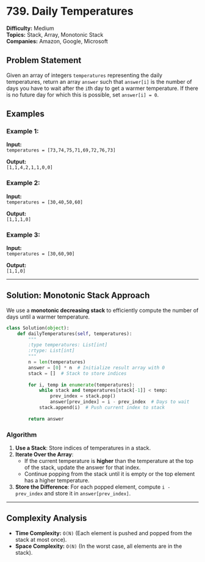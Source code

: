 # 739. Daily Temperatures

**Difficulty:** Medium  
**Topics:** Stack, Array, Monotonic Stack  
**Companies:** Amazon, Google, Microsoft  

## Problem Statement

Given an array of integers `temperatures` representing the daily temperatures, return an array `answer` such that `answer[i]` is the number of days you have to wait after the `i`th day to get a warmer temperature. If there is no future day for which this is possible, set `answer[i] = 0`.

## Examples

### Example 1:
**Input:**  
`temperatures = [73,74,75,71,69,72,76,73]`  

**Output:**  
`[1,1,4,2,1,1,0,0]`  

### Example 2:
**Input:**  
`temperatures = [30,40,50,60]`  

**Output:**  
`[1,1,1,0]`  

### Example 3:
**Input:**  
`temperatures = [30,60,90]`  

**Output:**  
`[1,1,0]`  

---

## Solution: Monotonic Stack Approach

We use a **monotonic decreasing stack** to efficiently compute the number of days until a warmer temperature.
```python
class Solution(object):
    def dailyTemperatures(self, temperatures):
        """
        :type temperatures: List[int]
        :rtype: List[int]
        """
        n = len(temperatures)
        answer = [0] * n  # Initialize result array with 0
        stack = []  # Stack to store indices
        
        for i, temp in enumerate(temperatures):
            while stack and temperatures[stack[-1]] < temp:
                prev_index = stack.pop()
                answer[prev_index] = i - prev_index  # Days to wait
            stack.append(i)  # Push current index to stack
        
        return answer

```
### Algorithm

1. **Use a Stack**: Store indices of temperatures in a stack.
2. **Iterate Over the Array**:
   - If the current temperature is **higher** than the temperature at the top of the stack, update the answer for that index.
   - Continue popping from the stack until it is empty or the top element has a higher temperature.
3. **Store the Difference**: For each popped element, compute `i - prev_index` and store it in `answer[prev_index]`.

---

## Complexity Analysis

- **Time Complexity:** `O(N)` (Each element is pushed and popped from the stack at most once).  
- **Space Complexity:** `O(N)` (In the worst case, all elements are in the stack).  
